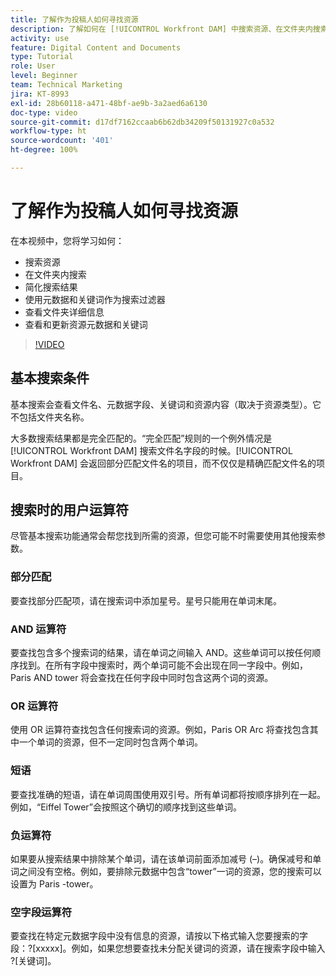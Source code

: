 ```yaml
---
title: 了解作为投稿人如何寻找资源
description: 了解如何在 [!UICONTROL Workfront DAM] 中搜索资源、在文件夹内搜索、简化搜索结果、使用元数据和关键词作为搜索过滤器。
activity: use
feature: Digital Content and Documents
type: Tutorial
role: User
level: Beginner
team: Technical Marketing
jira: KT-8993
exl-id: 28b60118-a471-48bf-ae9b-3a2aed6a6130
doc-type: video
source-git-commit: d17df7162ccaab6b62db34209f50131927c0a532
workflow-type: ht
source-wordcount: '401'
ht-degree: 100%

---
```


# 了解作为投稿人如何寻找资源

在本视频中，您将学习如何：

* 搜索资源
* 在文件夹内搜索
* 简化搜索结果
* 使用元数据和关键词作为搜索过滤器
* 查看文件夹详细信息
* 查看和更新资源元数据和关键词

>[!VIDEO](https://video.tv.adobe.com/v/335253/?quality=12&learn=on&enablevpops)

## 基本搜索条件

基本搜索会查看文件名、元数据字段、关键词和资源内容（取决于资源类型）。它不包括文件夹名称。

大多数搜索结果都是完全匹配的。“完全匹配”规则的一个例外情况是 [!UICONTROL Workfront DAM] 搜索文件名字段的时候。[!UICONTROL Workfront DAM] 会返回部分匹配文件名的项目，而不仅仅是精确匹配文件名的项目。

## 搜索时的用户运算符

尽管基本搜索功能通常会帮您找到所需的资源，但您可能不时需要使用其他搜索参数。

### 部分匹配

要查找部分匹配项，请在搜索词中添加星号。星号只能用在单词末尾。

### AND 运算符

要查找包含多个搜索词的结果，请在单词之间输入 AND。这些单词可以按任何顺序找到。在所有字段中搜索时，两个单词可能不会出现在同一字段中。例如，Paris AND tower 将会查找在任何字段中同时包含这两个词的资源。

### OR 运算符 

使用 OR 运算符查找包含任何搜索词的资源。例如，Paris OR Arc 将查找包含其中一个单词的资源，但不一定同时包含两个单词。

### 短语

要查找准确的短语，请在单词周围使用双引号。所有单词都将按顺序排列在一起。例如，“Eiffel Tower”会按照这个确切的顺序找到这些单词。

### 负运算符

如果要从搜索结果中排除某个单词，请在该单词前面添加减号 (–)。确保减号和单词之间没有空格。例如，要排除元数据中包含“tower”一词的资源，您的搜索可以设置为 Paris -tower。

### 空字段运算符

要查找在特定元数据字段中没有信息的资源，请按以下格式输入您要搜索的字段：?[xxxxx]。例如，如果您想要查找未分配关键词的资源，请在搜索字段中输入 ?[关键词]。
